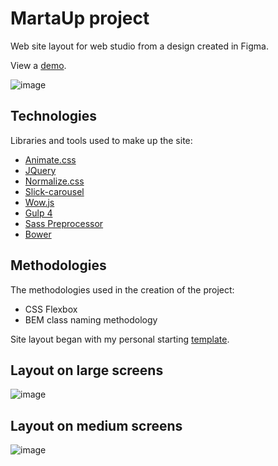 # MartaUp project
Web site layout for web studio from a design created in Figma.

View a [demo](https://igor-muram.github.io/martaup/index.html).

![image](https://user-images.githubusercontent.com/54866075/132999776-b3395bdf-6700-4172-a580-cac651898678.png)

## Technologies

Libraries and tools used to make up the site:

* [Animate.css](https://daneden.github.io/animate.css/)
* [JQuery](https://jquery.com)
* [Normalize.css](https://necolas.github.io/normalize.css/)
* [Slick-carousel](https://kenwheeler.github.io/slick/)
* [Wow.js](https://wowjs.uk)
* [Gulp 4](https://gulpjs.com)
* [Sass Preprocessor](https://sass-scss.ru)
* [Bower](https://bower.io)

## Methodologies

The methodologies used in the creation of the project:

* CSS Flexbox
* BEM class naming methodology

Site layout began with my personal starting [template](https://igor-muram.github.io/webtemplate/index.html).

## Layout on large screens

![image](https://user-images.githubusercontent.com/54866075/132999966-e4615932-d6da-471c-9fc0-bdc44a77aece.png)

## Layout on medium screens

![image](https://user-images.githubusercontent.com/54866075/133000354-f13dae21-44bb-46d9-96a7-b8d2a0818128.png)
